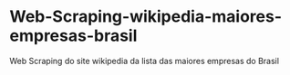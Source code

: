 # Web-Scraping-wikipedia-maiores-empresas-brasil
Web Scraping do site wikipedia da lista das maiores empresas do Brasil
